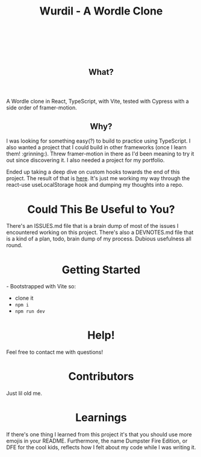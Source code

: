 <div align='center'>

 <h1>
    <br/>
    <br/>
    <br/>
    <br />
    Wurdil - A Wordle Clone
    <br />
    <br />
    <br />
    <br />
  </h1>
  <section>
  <header>
  <h1>What?</h1>
  </header>
  <p align="left">A Wordle clone in React, TypeScript, with Vite, tested with Cypress with a side order of framer-motion.<p>
  <h1>Why?</h1>
  <p align="left">I was looking for something easy(?) to build to practice using TypeScript. I also wanted a project that I could build in other frameworks (once I learn them! :grinning:). Threw framer-motion in there as I'd been meaning to try it out since discovering it. I also needed a project for my portfolio.</p>
  <p align="left">Ended up taking a deep dive on custom hooks towards the end of this project. The result of that is <a href="https://github.com/Hallelujah78/local-storage-hook">here</a>. It's just me working my way through the react-use useLocalStorage hook and dumping my thoughts into a repo.</p>
  
  </section>
</div>
<h1 align="center">Could This Be Useful to You?</h1>
<p>There's an ISSUES.md file that is a brain dump of most of the issues I encountered working on this project. There's also a DEVNOTES.md file that is a kind of a plan, todo, brain dump of my process. Dubious usefulness all round.</p>
<h1 align="center">Getting Started</h1>
- Bootstrapped with Vite so:
  
  - clone it
  - `npm i`
  - `npm run dev`

<h1 align="center">Help!</h1>
<p>Feel free to contact me with questions!</p>

<h1 align="center">Contributors</h1>
<p>Just lil old me.</p>
<h1 align="center">Learnings</h1>
<p>If there's one thing I learned from this project it's that you should use more emojis in your README. Furthermore, the name Dumpster Fire Edition, or DFE for the cool kids, reflects how I felt about my code while I was writing it.</p>
